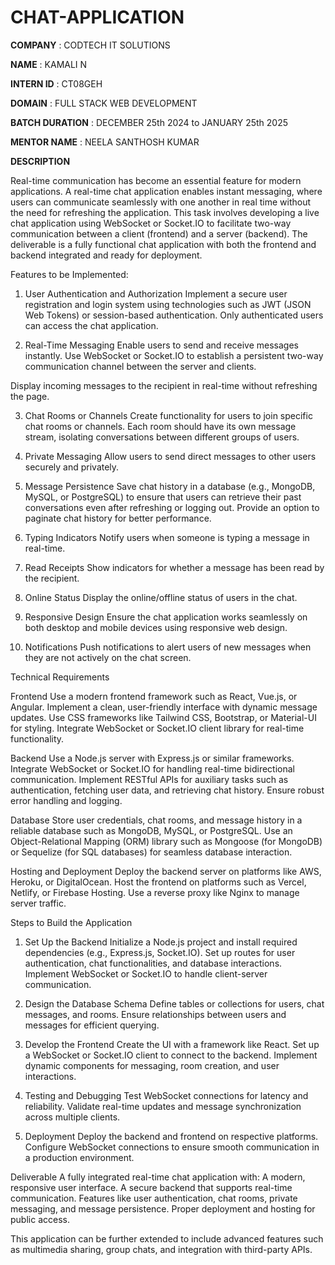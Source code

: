# CHAT-APPLICATION

**COMPANY** : CODTECH IT SOLUTIONS

**NAME** :  KAMALI N

**INTERN ID** :  CT08GEH

**DOMAIN** :  FULL STACK WEB DEVELOPMENT

**BATCH DURATION** : DECEMBER 25th 2024 to JANUARY 25th 2025

**MENTOR NAME** : NEELA SANTHOSH KUMAR

**DESCRIPTION**

Real-time communication has become an essential feature for modern applications. A real-time chat application enables instant messaging, where users can communicate seamlessly with one another in real time without the need for refreshing the application. This task involves developing a live chat application using WebSocket or Socket.IO to facilitate two-way communication between a client (frontend) and a server (backend). The deliverable is a fully functional chat application with both the frontend and backend integrated and ready for deployment.

Features to be Implemented:

1. User Authentication and Authorization
              Implement a secure user registration and login system using technologies such as JWT (JSON Web Tokens) or session-based authentication.
              Only authenticated users can access the chat application.

2. Real-Time Messaging
              Enable users to send and receive messages instantly.
              Use WebSocket or Socket.IO to establish a persistent two-way communication channel between the server and clients.

Display incoming messages to the recipient in real-time without refreshing the page.

3. Chat Rooms or Channels
            Create functionality for users to join specific chat rooms or channels.
            Each room should have its own message stream, isolating conversations between different groups of users.

4. Private Messaging
            Allow users to send direct messages to other users securely and privately.

5. Message Persistence
            Save chat history in a database (e.g., MongoDB, MySQL, or PostgreSQL) to ensure that users can retrieve their past conversations even after refreshing or logging out.
            Provide an option to paginate chat history for better performance.

6. Typing Indicators
             Notify users when someone is typing a message in real-time.

7. Read Receipts
            Show indicators for whether a message has been read by the recipient.

8. Online Status
            Display the online/offline status of users in the chat.
         
10. Responsive Design
            Ensure the chat application works seamlessly on both desktop and mobile devices using responsive web design.

10. Notifications
            Push notifications to alert users of new messages when they are not actively on the chat screen.


Technical Requirements

Frontend
        Use a modern frontend framework such as React, Vue.js, or Angular.
        Implement a clean, user-friendly interface with dynamic message updates.
        Use CSS frameworks like Tailwind CSS, Bootstrap, or Material-UI for styling.
        Integrate WebSocket or Socket.IO client library for real-time functionality.


Backend
        Use a Node.js server with Express.js or similar frameworks.
        Integrate WebSocket or Socket.IO for handling real-time bidirectional communication.
        Implement RESTful APIs for auxiliary tasks such as authentication, fetching user data, and retrieving chat history.
        Ensure robust error handling and logging.


Database
        Store user credentials, chat rooms, and message history in a reliable database such as MongoDB, MySQL, or PostgreSQL.
        Use an Object-Relational Mapping (ORM) library such as Mongoose (for MongoDB) or Sequelize (for SQL databases) for seamless database interaction.


Hosting and Deployment
        Deploy the backend server on platforms like AWS, Heroku, or DigitalOcean.
        Host the frontend on platforms such as Vercel, Netlify, or Firebase Hosting.
        Use a reverse proxy like Nginx to manage server traffic.


Steps to Build the Application

1. Set Up the Backend
        Initialize a Node.js project and install required dependencies (e.g., Express.js, Socket.IO).
        Set up routes for user authentication, chat functionalities, and database interactions.
        Implement WebSocket or Socket.IO to handle client-server communication.

2. Design the Database Schema
        Define tables or collections for users, chat messages, and rooms.
        Ensure relationships between users and messages for efficient querying.

3. Develop the Frontend
        Create the UI with a framework like React.
        Set up a WebSocket or Socket.IO client to connect to the backend.
   Implement dynamic components for messaging, room creation, and user interactions.

4. Testing and Debugging
        Test WebSocket connections for latency and reliability.
        Validate real-time updates and message synchronization across multiple clients.

5. Deployment
        Deploy the backend and frontend on respective platforms.
        Configure WebSocket connections to ensure smooth communication in a production environment.


Deliverable
          A fully integrated real-time chat application with:
          A modern, responsive user interface.
          A secure backend that supports real-time communication.
          Features like user authentication, chat rooms, private messaging, and message persistence.
          Proper deployment and hosting for public access.

This application can be further extended to include advanced features such as multimedia sharing, group chats, and integration with third-party APIs.
